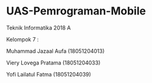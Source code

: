 # UAS-Pemrograman-Mobile
Teknik Informatika 2018 A

Kelompok 7 :

Muhammad Jazaal Aufa (18051204013)

Viery Lovega Pratama (18051204033)

Yofi Lailatul Fatma  (18051204039)

